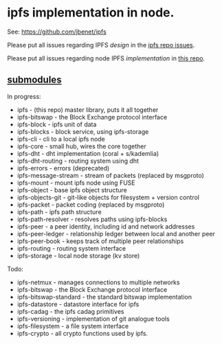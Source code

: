 # ipfs implementation in node.

See: https://github.com/jbenet/ipfs

Please put all issues regarding IPFS _design_ in the
[ipfs repo issues](https://github.com/jbenet/ipfs/issues).

Please put all issues regarding node IPFS _implementation_ in [this repo](https://github.com/jbenet/node-ipfs/issues).

## [submodules](submodules/)

In progress:

- ipfs - (this repo) master library, puts it all together
- ipfs-bitswap - the Block Exchange protocol interface
- ipfs-block - ipfs unit of data
- ipfs-blocks - block service, using ipfs-storage
- ipfs-cli - cli to a local ipfs node
- ipfs-core - small hub, wires the core together
- ipfs-dht - dht implementation (coral + s/kademlia)
- ipfs-dht-routing - routing system using dht
- ipfs-errors - errors (deprecated)
- ipfs-message-stream - stream of packets (replaced by msgproto)
- ipfs-mount - mount ipfs node using FUSE
- ipfs-object - base ipfs object structure
- ipfs-objects-git - git-like objects for filesystem + version control
- ipfs-packet - packet coding (replaced by msgproto)
- ipfs-path - ipfs path structure
- ipfs-path-resolver - resolves paths using ipfs-blocks
- ipfs-peer - a peer identity, including id and network addresses
- ipfs-peer-ledger - relationship ledger between local and another peer
- ipfs-peer-book - keeps track of multiple peer relationships
- ipfs-routing - routing system interface
- ipfs-storage - local node storage (kv store)

Todo:

- ipfs-netmux - manages connections to multiple networks
- ipfs-bitswap - the Block Exchange protocol interface
- ipfs-bitswap-standard - the standard bitswap implementation
- ipfs-datastore - datastore interface for ipfs
- ipfs-cadag - the ipfs cadag primitives
- ipfs-versioning - implementation of git analogue tools
- ipfs-filesystem - a file system interface
- ipfs-crypto - all crypto functions used by ipfs.
